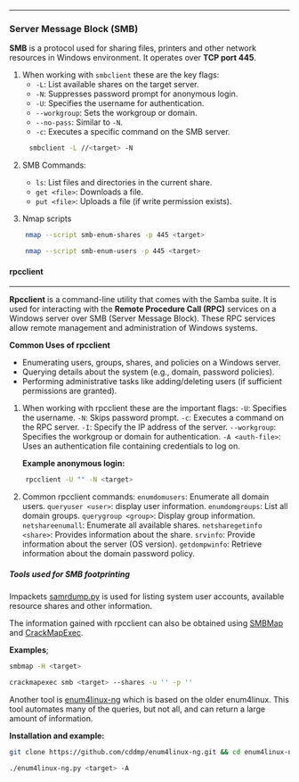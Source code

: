 ___
### Server Message Block (SMB)

**SMB** is a protocol used for sharing files, printers and other network resources in Windows environment. It operates over **TCP port 445**.

1. When working with `smbclient` these are the key flags:
	- `-L`: List available shares on the target server.
	- `-N`: Suppresses password prompt for anonymous login.
	- `-U`: Specifies the username for authentication.
	- `--workgroup`: Sets the workgroup or domain.
	- `--no-pass`: Similar to `-N`.
	- `-c`: Executes a specific command on the SMB server.
	
```bash
	 smbclient -L //<target> -N
```

2. SMB Commands:
	- `ls`: List files and directories in the current share.
	- `get <file>`: Downloads a file.
	- `put <file>`: Uploads a file (if write permission exists).
	
3. Nmap scripts
```bash
	nmap --script smb-enum-shares -p 445 <target>
```
```bash
	nmap --script smb-enum-users -p 445 <target>
```

#### rpcclient 
---
**Rpcclient** is a command-line utility that comes with the Samba suite. It is used for interacting with the **Remote Procedure Call (RPC)** services on a Windows server over SMB (Server Message Block). These RPC services allow remote management and administration of Windows systems.

**Common Uses of rpcclient**
- Enumerating users, groups, shares, and policies on a Windows server.
- Querying details about the system (e.g., domain, password policies).
- Performing administrative tasks like adding/deleting users (if sufficient permissions are granted).

1. When working with rpcclient these are the important flags:
	`-U`: Specifies the username.
	`-N`: Skips password prompt.
	`-c`: Executes a command on the RPC server.
	`-I`: Specify the IP address of the server.
	`--workgroup`: Specifies the workgroup or domain for authentication.
	`-A <auth-file>`: Uses an authentication file containing credentials to log on.
	
	**Example anonymous login:**
	
```bash
	rpcclient -U "" -N <target>
```

2. Common rpcclient commands:
	`enumdomusers`: Enumerate all domain users.
	`queryuser <user>`: display user information.
	`enumdomgroups`: List all domain groups.
	`querygroup <group>`: Display group information.
	`netshareenumall`: Enumerate all available shares.
	`netsharegetinfo <share>`: Provides information about the share.
	`srvinfo`: Provide information about the server (OS version).
	`getdompwinfo`: Retrieve information about the domain password policy.

##### Tools used for SMB footprinting
 
Impackets [samrdump.py](https://github.com/fortra/impacket/blob/master/examples/samrdump.py) is used for listing system user accounts, available resource shares and other information.

The information gained with rpcclient can also be obtained using [SMBMap](https://github.com/ShawnDEvans/smbmap) and [CrackMapExec](https://github.com/byt3bl33d3r/CrackMapExec).

**Examples**;

```bash
smbmap -H <target>
```

```bash
crackmapexec smb <target> --shares -u '' -p ''
```

Another tool is [enum4linux-ng](https://github.com/cddmp/enum4linux-ng) which is based on the older enum4linux. This tool automates many of the queries, but not all, and can return a large amount of information.

**Installation and example:**

```bash
git clone https://github.com/cddmp/enum4linux-ng.git && cd enum4linux-ng && pip3 install -r requirements.txt
```

```bash
./enum4linux-ng.py <target> -A
```